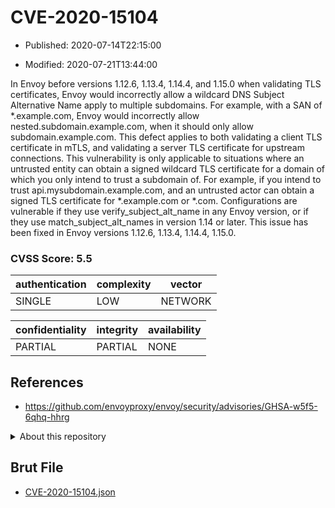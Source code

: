 # CVE-2020-15104

- Published: 2020-07-14T22:15:00

- Modified: 2020-07-21T13:44:00

In Envoy before versions 1.12.6, 1.13.4, 1.14.4, and 1.15.0 when validating TLS certificates, Envoy would incorrectly allow a wildcard DNS Subject Alternative Name apply to multiple subdomains. For example, with a SAN of *.example.com, Envoy would incorrectly allow nested.subdomain.example.com, when it should only allow subdomain.example.com. This defect applies to both validating a client TLS certificate in mTLS, and validating a server TLS certificate for upstream connections. This vulnerability is only applicable to situations where an untrusted entity can obtain a signed wildcard TLS certificate for a domain of which you only intend to trust a subdomain of. For example, if you intend to trust api.mysubdomain.example.com, and an untrusted actor can obtain a signed TLS certificate for *.example.com or *.com. Configurations are vulnerable if they use verify_subject_alt_name in any Envoy version, or if they use match_subject_alt_names in version 1.14 or later. This issue has been fixed in Envoy versions 1.12.6, 1.13.4, 1.14.4, 1.15.0.

### CVSS Score: **5.5**

| authentication | complexity | vector |
| --- | --- | --- |
| SINGLE | LOW | NETWORK |

| confidentiality | integrity | availability |
| --- | --- | --- |
| PARTIAL | PARTIAL | NONE |

## References

* https://github.com/envoyproxy/envoy/security/advisories/GHSA-w5f5-6qhq-hhrg

<details>
<summary>About this repository</summary> 

  This repository is part of the project [Live Hack CVE](https://github.com/Live-Hack-CVE). Main website can be found [www.live-hack.org](https://www.live-hack.org) 
  
  Made by [Sn0wAlice](https://github.com/Sn0wAlice) for the people that care about security and need to have a feed of the latest CVEs. Hope you enjoy it, don't forget to star the repo and follow me on [Twitter](https://twitter.com/Sn0wAlice) and [Github](https://github.com/Sn0wAlice). And that is my [personnal website](https://www.alice-snow.me/)

  - [Home Page](https://github.com/Live-Hack-CVE)
  - [Framework](https://github.com/Live-Hack-CVE/cve-framework)
  - [CVE database](https://github.com/Live-Hack-CVE/full_database)
  - [Changelog](https://github.com/Live-Hack-CVE/Changelog)
</details>

## Brut File

* [CVE-2020-15104.json](https://raw.githubusercontent.com/Live-Hack-CVE/full_database/main/cves/2020/CVE-2020-15104.json)

